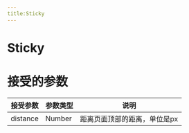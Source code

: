```yaml
---
title:Sticky
---
```

# Sticky


<ClientOnly>
<sticky-demo></sticky-demo>
</ClientOnly>


# 接受的参数
|接受参数|参数类型|说明|
| ------ | ------ | ------ |
|distance|Number|距离页面顶部的距离，单位是px|

